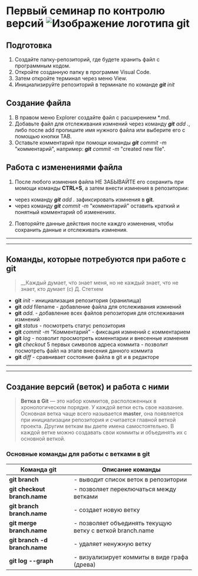 # Первый семинар по контролю версий ![Изображение логотипа git](./git.jpeg)
## Подготовка
1. Создайте папку-репозиторий, где будете хранить файл с программным кодом.
2. Откройте созданную папку в программе Visual Code.
3. Затем откройте терминал через меню View.
4. Инициализируйте репозиторий в терминале по команде ***git*** *init*
## Создание файла
1. В правом меню Explorer создайте файл с расширением *.md.
2. Добавьте файл для отслеживания измнений через команду ***git*** *add .*, либо после add пропишите имя нужного файла или выберите его с помощью кнопки TAB.
3. Оставьте комментарий при помощи команды ***git*** *commit -m* "комментарий", например: ***git*** *commit -m* "created new file".
## Работа с изменениями файла 
1. После любого измнения файла НЕ ЗАБЫВАЙТЕ его сохранить при момощи команды **CTRL+S**, а затем внести измнения в репозитории:
* через команду  ***git*** *add .* зафиксировать измнения в **git**.
* через команду ***git*** *commit -m* "комментарий" оставить краткий и понятный комментарий об изменениях.
2. Повторяйте данные действия после каждго изменения, чтобы сохранить данные и отслеживать измнения. 

----
----
## Команды, которые потребуются при работе с **git**

> __Каждый думает, что знает меня, но не каждый знает, что не знает, кто думает (с) Д. Стетхем

* **git** *init* - инициализация репозитория (хранилища)
* **git** *add* filename - добавление файла для отслеживания измнений
* **git** *add.* - добавление всех файлов репозитория для отслеживания измнений
* **git** *status* - посмотреть статус репозитория
* **git** *commit -m* "Комментарий" - фиксация измнений с комментарием
* **git** *log* - позволит просмотреть коменнтарии и внесенные измнения
* **git** *checkout* 5 первых символов адреса коммита - позволит посмотреть файл на этапе внесения данного коммита
* **git** *diff* - сравнивает состояние файла в git и в редакторе
____
____
## Создание версий (веток) и работа с ними

> __Ветка в Git__ — это набор коммитов, расположенных в хронологическом порядке. У каждой ветки есть свое название. Основная ветка чаще всего называется __master__, она появляется при инициализации репозитория и считается главной веткой проекта. Другим веткам вы даете имена самостоятельно. В каждой ветке можно создавать свои коммиты и объединять их с основной веткой. 

### Основные команды для работы с ветками в git
|Команда git|Описание команды|
|-|-----------|
|__git branch__| - выводит список веток в репозитории|
|__git checkout branch.name__| - позволяет переключаться между ветками|
|__git branch branch.name__| - создает новую ветку|
|__git merge branch.name__| - позволяет объединять текущую ветку с веткой branch.name|
|__git branch -d branch.name__| - удаляет ненужную ветку|
|__git log --graph__| - визуализирует коммиты в виде графа (древа)